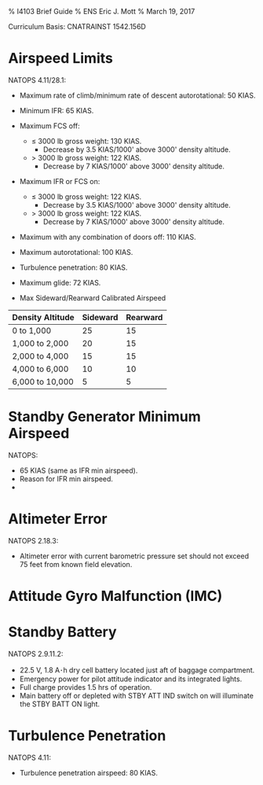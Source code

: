% I4103 Brief Guide
% ENS Eric J. Mott
% March 19, 2017

Curriculum Basis: CNATRAINST 1542.156D

Airspeed Limits
===============

NATOPS 4.11/28.1:

- Maximum rate of climb/minimum rate of descent autorotational: 50 KIAS.
- Minimum IFR: 65 KIAS.
- Maximum FCS off:
  - ≤ 3000 lb gross weight: 130 KIAS.
    - Decrease by 3.5 KIAS/1000' above 3000' density altitude.
  - \> 3000 lb gross weight: 122 KIAS.
    - Decrease by 7 KIAS/1000' above 3000' density altitude.
- Maximum IFR or FCS on:
  - ≤ 3000 lb gross weight: 122 KIAS.
    - Decrease by 3.5 KIAS/1000' above 3000' density altitude.
  - \> 3000 lb gross weight: 122 KIAS.
    - Decrease by 7 KIAS/1000' above 3000' density altitude.

- Maximum with any combination of doors off: 110 KIAS.
- Maximum autorotational: 100 KIAS.
- Turbulence penetration: 80 KIAS.
- Maximum glide: 72 KIAS.

- Max Sideward/Rearward Calibrated Airspeed

| Density Altitude | Sideward   | Rearward   |
|------------------|------------|------------|
| 0 to 1,000       | 25         | 15         |
| 1,000 to 2,000   | 20         | 15         |
| 2,000 to 4,000   | 15         | 15         |
| 4,000 to 6,000   | 10         | 10         |
| 6,000 to 10,000  | 5          | 5          |

Standby Generator Minimum Airspeed
==================================

NATOPS:

- 65 KIAS (same as IFR min airspeed).
- Reason for IFR min airspeed.
-

Altimeter Error
===============

NATOPS 2.18.3:

- Altimeter error with current barometric pressure set should not exceed 75 feet
  from known field elevation.

Attitude Gyro Malfunction (IMC)
===============================

Standby Battery
===============

NATOPS 2.9.11.2:

- 22.5 V, 1.8 A･h dry cell battery located just aft of baggage compartment.
- Emergency power for pilot attitude indicator and its integrated lights.
- Full charge provides 1.5 hrs of operation.
- Main battery off or depleted with STBY ATT IND switch on will illuminate the
  STBY BATT ON light.

Turbulence Penetration
======================

NATOPS 4.11:

- Turbulence penetration airspeed: 80 KIAS.
